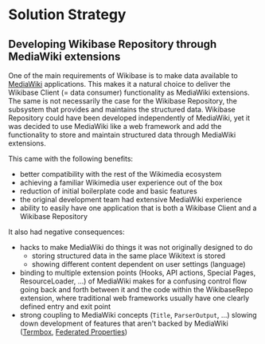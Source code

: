# Solution Strategy

## Developing Wikibase Repository through MediaWiki extensions

One of the main requirements of Wikibase is to make data available to [MediaWiki](../overview/12-Glossary.md#mediawiki) applications. This makes it a natural choice to deliver the Wikibase Client (= data consumer) functionality as MediaWiki extensions. The same is not necessarily the case for the Wikibase Repository, the subsystem that provides and maintains the structured data. Wikibase Repository could have been developed independently of MediaWiki, yet it was decided to use MediaWiki like a web framework and add the functionality to store and maintain structured data through MediaWiki extensions.

This came with the following benefits:

- better compatibility with the rest of the Wikimedia ecosystem
- achieving a familiar Wikimedia user experience out of the box
- reduction of initial boilerplate code and basic features
- the original development team had extensive MediaWiki experience
- ability to easily have one application that is both a Wikibase Client and a Wikibase Repository

It also had negative consequences:

- hacks to make MediaWiki do things it was not originally designed to do
  - storing structured data in the same place Wikitext is stored
  - showing different content dependent on user settings (language)
- binding to multiple extension points (Hooks, API actions, Special Pages, ResourceLoader, ...) of MediaWiki makes for a confusing control flow going back and forth between it and the code within the WikibaseRepo extension, where traditional web frameworks usually have one clearly defined entry and exit point
- strong coupling to MediaWiki concepts (`Title`, `ParserOutput`, ...) slowing down development of features that aren't backed by MediaWiki ([Termbox](../overview/12-Glossary.md#termbox), [Federated Properties](../overview/12-Glossary.md#federated-properties))
